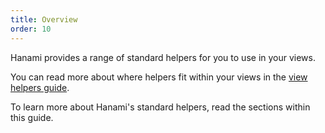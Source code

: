 ```yaml
---
title: Overview
order: 10
---
```


Hanami provides a range of standard helpers for you to use in your views.

You can read more about where helpers fit within your views in the [view helpers guide](/v2.2/views/helpers/).

To learn more about Hanami's standard helpers, read the sections within this guide.

